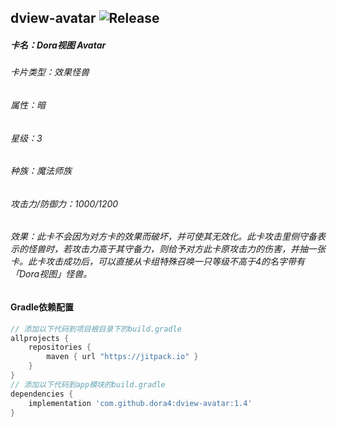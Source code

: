dview-avatar
![Release](https://jitpack.io/v/dora4/dview-avatar.svg)
--------------------------------

##### 卡名：Dora视图 Avatar 
###### 卡片类型：效果怪兽
###### 属性：暗
###### 星级：3
###### 种族：魔法师族
###### 攻击力/防御力：1000/1200
###### 效果：此卡不会因为对方卡的效果而破坏，并可使其无效化。此卡攻击里侧守备表示的怪兽时，若攻击力高于其守备力，则给予对方此卡原攻击力的伤害，并抽一张卡。此卡攻击成功后，可以直接从卡组特殊召唤一只等级不高于4的名字带有「Dora视图」怪兽。

#### Gradle依赖配置

```groovy
// 添加以下代码到项目根目录下的build.gradle
allprojects {
    repositories {
        maven { url "https://jitpack.io" }
    }
}
// 添加以下代码到app模块的build.gradle
dependencies {
    implementation 'com.github.dora4:dview-avatar:1.4'
}
```
